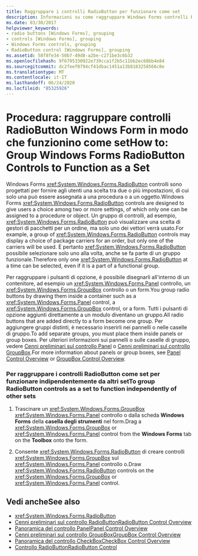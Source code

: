 ```yaml
---
title: Raggruppare i controlli RadioButton per funzionare come set
description: Informazioni su come raggruppare Windows Forms controlli RadioButton per funzionare in modo indipendente da altri set.
ms.date: 03/30/2017
helpviewer_keywords:
- radio buttons [Windows Forms], grouping
- controls [Windows Forms], grouping
- Windows Forms controls, grouping
- RadioButton control [Windows Forms], grouping
ms.assetid: 58f8fe34-50b7-49d8-a2be-c271be3c6b32
ms.openlocfilehash: 9f6795330922e739cca1f2b5c11bb2ec68bb4e84
ms.sourcegitcommit: dc2feef0794cf41dbac1451a13b8183258566c0e
ms.translationtype: MT
ms.contentlocale: it-IT
ms.lasthandoff: 06/24/2020
ms.locfileid: "85325926"
---
```

# <a name="how-to-group-windows-forms-radiobutton-controls-to-function-as-a-set"></a><span data-ttu-id="7eb28-103">Procedura: raggruppare controlli RadioButton Windows Form in modo che funzionino come set</span><span class="sxs-lookup"><span data-stu-id="7eb28-103">How to: Group Windows Forms RadioButton Controls to Function as a Set</span></span>
<span data-ttu-id="7eb28-104">Windows Forms <xref:System.Windows.Forms.RadioButton> controlli sono progettati per fornire agli utenti una scelta tra due o più impostazioni, di cui solo una può essere assegnata a una procedura o a un oggetto.</span><span class="sxs-lookup"><span data-stu-id="7eb28-104">Windows Forms <xref:System.Windows.Forms.RadioButton> controls are designed to give users a choice among two or more settings, of which only one can be assigned to a procedure or object.</span></span> <span data-ttu-id="7eb28-105">Un gruppo di controlli, ad esempio, <xref:System.Windows.Forms.RadioButton> può visualizzare una scelta di gestori di pacchetti per un ordine, ma solo uno dei vettori verrà usato.</span><span class="sxs-lookup"><span data-stu-id="7eb28-105">For example, a group of <xref:System.Windows.Forms.RadioButton> controls may display a choice of package carriers for an order, but only one of the carriers will be used.</span></span> <span data-ttu-id="7eb28-106">È pertanto <xref:System.Windows.Forms.RadioButton> possibile selezionare solo uno alla volta, anche se fa parte di un gruppo funzionale.</span><span class="sxs-lookup"><span data-stu-id="7eb28-106">Therefore only one <xref:System.Windows.Forms.RadioButton> at a time can be selected, even if it is a part of a functional group.</span></span>  
  
 <span data-ttu-id="7eb28-107">Per raggruppare i pulsanti di opzione, è possibile disegnarli all'interno di un contenitore, ad esempio un <xref:System.Windows.Forms.Panel> controllo, un <xref:System.Windows.Forms.GroupBox> controllo o un form.</span><span class="sxs-lookup"><span data-stu-id="7eb28-107">You group radio buttons by drawing them inside a container such as a <xref:System.Windows.Forms.Panel> control, a <xref:System.Windows.Forms.GroupBox> control, or a form.</span></span> <span data-ttu-id="7eb28-108">Tutti i pulsanti di opzione aggiunti direttamente a un modulo diventano un gruppo.</span><span class="sxs-lookup"><span data-stu-id="7eb28-108">All radio buttons that are added directly to a form become one group.</span></span> <span data-ttu-id="7eb28-109">Per aggiungere gruppi distinti, è necessario inserirli nei pannelli o nelle caselle di gruppo.</span><span class="sxs-lookup"><span data-stu-id="7eb28-109">To add separate groups, you must place them inside panels or group boxes.</span></span> <span data-ttu-id="7eb28-110">Per ulteriori informazioni sui pannelli o sulle caselle di gruppo, vedere [Cenni preliminari sul controllo Panel](panel-control-overview-windows-forms.md) o [Cenni preliminari sul controllo GroupBox](groupbox-control-overview-windows-forms.md).</span><span class="sxs-lookup"><span data-stu-id="7eb28-110">For more information about panels or group boxes, see [Panel Control Overview](panel-control-overview-windows-forms.md) or [GroupBox Control Overview](groupbox-control-overview-windows-forms.md).</span></span>  
  
### <a name="to-group-radiobutton-controls-as-a-set-to-function-independently-of-other-sets"></a><span data-ttu-id="7eb28-111">Per raggruppare i controlli RadioButton come set per funzionare indipendentemente da altri set</span><span class="sxs-lookup"><span data-stu-id="7eb28-111">To group RadioButton controls as a set to function independently of other sets</span></span>  
  
1. <span data-ttu-id="7eb28-112">Trascinare un <xref:System.Windows.Forms.GroupBox> <xref:System.Windows.Forms.Panel> controllo o dalla scheda **Windows Forms** della **casella degli strumenti** nel form.</span><span class="sxs-lookup"><span data-stu-id="7eb28-112">Drag a <xref:System.Windows.Forms.GroupBox> or <xref:System.Windows.Forms.Panel> control from the **Windows Forms** tab on the **Toolbox** onto the form.</span></span>  
  
2. <span data-ttu-id="7eb28-113">Consente <xref:System.Windows.Forms.RadioButton> di creare controlli <xref:System.Windows.Forms.GroupBox> sul <xref:System.Windows.Forms.Panel> controllo o.</span><span class="sxs-lookup"><span data-stu-id="7eb28-113">Draw <xref:System.Windows.Forms.RadioButton> controls on the <xref:System.Windows.Forms.GroupBox> or <xref:System.Windows.Forms.Panel> control.</span></span>  
  
## <a name="see-also"></a><span data-ttu-id="7eb28-114">Vedi anche</span><span class="sxs-lookup"><span data-stu-id="7eb28-114">See also</span></span>

- <xref:System.Windows.Forms.RadioButton>
- [<span data-ttu-id="7eb28-115">Cenni preliminari sul controllo RadioButton</span><span class="sxs-lookup"><span data-stu-id="7eb28-115">RadioButton Control Overview</span></span>](radiobutton-control-overview-windows-forms.md)
- [<span data-ttu-id="7eb28-116">Panoramica del controllo Panel</span><span class="sxs-lookup"><span data-stu-id="7eb28-116">Panel Control Overview</span></span>](panel-control-overview-windows-forms.md)
- [<span data-ttu-id="7eb28-117">Cenni preliminari sul controllo GroupBox</span><span class="sxs-lookup"><span data-stu-id="7eb28-117">GroupBox Control Overview</span></span>](groupbox-control-overview-windows-forms.md)
- [<span data-ttu-id="7eb28-118">Panoramica del controllo CheckBox</span><span class="sxs-lookup"><span data-stu-id="7eb28-118">CheckBox Control Overview</span></span>](checkbox-control-overview-windows-forms.md)
- [<span data-ttu-id="7eb28-119">Controllo RadioButton</span><span class="sxs-lookup"><span data-stu-id="7eb28-119">RadioButton Control</span></span>](radiobutton-control-windows-forms.md)
